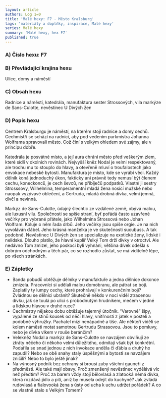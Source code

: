 ```yaml
---
layout: article
authors: Log 1=0
title: 'Malé hexy: F7 - Město Kralsburg'
tags: 'materiály a doplňky, inspirace, Malé hexy'
series: Malé hexy
summary: 'Malé hexy, hex F7'
published: true
---
```

### A) Číslo hexu: F7

### B) Převládající krajina hexu
Ulice, domy a náměstí
### C) Obsah hexu
Radnice a náměstí, katedrála, manufaktura sester Strossových, vila markýze de Sans-Culotte, nevěstinec U Divých žen
### D) Popis hexu
Centrem Kralsburgu je náměstí, na kterém stojí radnice a domy cechů. Cechmistři se schází na radnici, aby pod vedením purkmistra Johanna Wolframa spravovali město. Což činí s velkým ohledem své zájmy, ale v principu dobře. 

Katedrála je posvátné místo, a její aura chrání město před veškerým zlem, které sídlí v okolních rovinách. Nejvyšší kněz Nodal je velmi respektovaný, ale trochu mu to stouplo do hlavy, a otevřeně mluví o troufalostech jako envokace nebeské bytosti.
Manufaktura je místo, kde se vyrábí věci. Každý dělník koná jednoduchý úkon, fakticky ani právně tedy nemusí být členem cechu, koneckonců, je cech ševců, ne přibíječů podpatků. Vlastní ji sestry Strosssovy, Wilhelmina, temperamentní mladá žena nosící mužské nebo naopak vyzývavé oblečení, a Gertruda, mladá drobná dívka, velmi jemná, dívčí a nevinná.

Markýz de Sans-Culotte, údajný šlechtic ze vzdálené země, obývá malou, ale luxusní vilu. Společnosti se spíše straní, byť pořádá často uzavřené večírky pro vybrané přátele, jako Wilhelmina Strossová nebo Johan Wolfram. Koluje o něm řada drbů. Jeho večírky jsou spíše orgie. Je na nich vyvoláván ďábel. Jeho krásná manželka je ve skutečnosti sucubuss. A tak podobně.
Nevěstinec U Divých žen se specializuje na exotické ženy, lidské i nelidské. Dlouho platilo, že hlavní kuplíř Velký Tom drží dívky v otroctví. Ale nedávno Tom zmizel, jeho poskoci byli vyhnáni, většina dívek odešla s dobrým odchodným a těch pár, co se rozhodlo zůstat, se má viditelně lépe, po všech stránkách.
### E) Zápletky
- Banda pobudů obtěžuje dělníky v manufaktuře a jedna dělnice dokonce zmizela. Pracovníci si udělali malou domobranu, ale pátrat se bojí. Zaplatily ty lumpy cechy, které prohrávají v konkurenčním boji? Zvládnou se dělníci ubránit? Skutečně někdo v noci viděl ztracenou dívku, jak se toulá po ulici s probodnutým hrudníkem, mečem v jedné a lidskou hlavou v druhé ruce?
- Cechmistry nějakou dobu obtěžuje tajemný útočník. “Varovné” šípy, vypálené ze stínů kousek od něčí hlavy, vnitřnosti z jatek v posteli a podobné výhružky. Pachatel mizí nenápadně a tiše. Ale někteří viděli se kolem náměstí motat samotnou Gertrudu Strassovou. Jsou to pomluvy, nebo je dívka vlkem v rouše beránčím?
- Velekněz Nodal a markýz de Sans-Culotte se navzájem obviňují ze ztráty něčeho či někoho velmi důležitého, odmítají však být konkrétní. Podařila se snad jednou z nich invokace anděla či ďábla a druhý ho zapudil? Nebo se obě snahy staly úspěšnými a bytosti se navzájem zničili? Nebo to bylo ještě jinak?
- Na výnosný podnik bez ochrany si brousí zuby všichni gauneři z předměstí. Ale také mají obavy. Proč zmenšený nevěstinec vydělává víc než předtím? Proč za barem vždy stojí bělovlasá a zlatooká němá dívka, která rozdává jídlo a pití, aniž by musela odejít do kuchyně? Jak zvládá rudovlasá a fialovooká žena s ústy od ucha k uchu udržet pořádek? A co se vlastně stalo s Velkým Tomem?